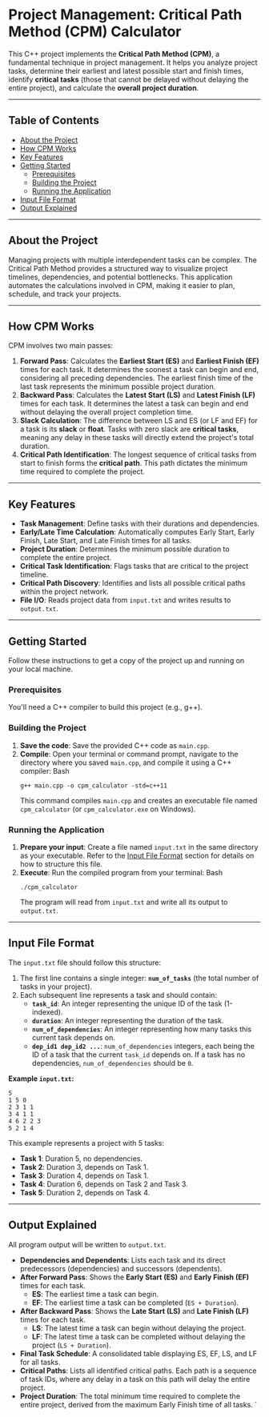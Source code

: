# Project Management: Critical Path Method (CPM) Calculator

This C++ project implements the **Critical Path Method (CPM)**, a fundamental technique in project management. It helps you analyze project tasks, determine their earliest and latest possible start and finish times, identify **critical tasks** (those that cannot be delayed without delaying the entire project), and calculate the **overall project duration**.

---

## Table of Contents

- [About the Project](#about-the-project)
- [How CPM Works](#how-cpm-works)
- [Key Features](#key-features)
- [Getting Started](#getting-started)
    - [Prerequisites](#prerequisites)
    - [Building the Project](#building-the-project)
    - [Running the Application](#running-the-application)
- [Input File Format](#input-file-format)
- [Output Explained](#output-explained)

---

## About the Project

Managing projects with multiple interdependent tasks can be complex. The Critical Path Method provides a structured way to visualize project timelines, dependencies, and potential bottlenecks. This application automates the calculations involved in CPM, making it easier to plan, schedule, and track your projects.

---

## How CPM Works

CPM involves two main passes:

1. **Forward Pass**: Calculates the **Earliest Start (ES)** and **Earliest Finish (EF)** times for each task. It determines the soonest a task can begin and end, considering all preceding dependencies. The earliest finish time of the last task represents the minimum possible project duration.
2. **Backward Pass**: Calculates the **Latest Start (LS)** and **Latest Finish (LF)** times for each task. It determines the latest a task can begin and end without delaying the overall project completion time.
3. **Slack Calculation**: The difference between LS and ES (or LF and EF) for a task is its **slack** or **float**. Tasks with zero slack are **critical tasks**, meaning any delay in these tasks will directly extend the project's total duration.
4. **Critical Path Identification**: The longest sequence of critical tasks from start to finish forms the **critical path**. This path dictates the minimum time required to complete the project.

---

## Key Features

- **Task Management**: Define tasks with their durations and dependencies.
- **Early/Late Time Calculation**: Automatically computes Early Start, Early Finish, Late Start, and Late Finish times for all tasks.
- **Project Duration**: Determines the minimum possible duration to complete the entire project.
- **Critical Task Identification**: Flags tasks that are critical to the project timeline.
- **Critical Path Discovery**: Identifies and lists all possible critical paths within the project network.
- **File I/O**: Reads project data from `input.txt` and writes results to `output.txt`.

---

## Getting Started

Follow these instructions to get a copy of the project up and running on your local machine.

### Prerequisites

You'll need a C++ compiler to build this project (e.g., g++).

### Building the Project

1. **Save the code**: Save the provided C++ code as `main.cpp`.
2. **Compile**: Open your terminal or command prompt, navigate to the directory where you saved `main.cpp`, and compile it using a C++ compiler:
    Bash
    ```
    g++ main.cpp -o cpm_calculator -std=c++11
    ```
    This command compiles `main.cpp` and creates an executable file named `cpm_calculator` (or `cpm_calculator.exe` on Windows).
    

### Running the Application

1. **Prepare your input**: Create a file named `input.txt` in the same directory as your executable. Refer to the [Input File Format](https://www.google.com/search?q=%23input-file-format) section for details on how to structure this file.
2. **Execute**: Run the compiled program from your terminal:
    Bash
    ```
    ./cpm_calculator
    ```
    The program will read from `input.txt` and write all its output to `output.txt`.

---

## Input File Format

The `input.txt` file should follow this structure:

1. The first line contains a single integer: **`num_of_tasks`** (the total number of tasks in your project).
2. Each subsequent line represents a task and should contain:
    - **`task_id`**: An integer representing the unique ID of the task (1-indexed).
    - **`duration`**: An integer representing the duration of the task.
    - **`num_of_dependencies`**: An integer representing how many tasks this current task depends on.
    - **`dep_id1 dep_id2 ...`**: `num_of_dependencies` integers, each being the ID of a task that the current `task_id` depends on. If a task has no dependencies, `num_of_dependencies` should be `0`.

**Example `input.txt`:**

```
5
1 5 0
2 3 1 1
3 4 1 1
4 6 2 2 3
5 2 1 4
```

This example represents a project with 5 tasks:

- **Task 1**: Duration 5, no dependencies.
- **Task 2**: Duration 3, depends on Task 1.
- **Task 3**: Duration 4, depends on Task 1.
- **Task 4**: Duration 6, depends on Task 2 and Task 3.
- **Task 5**: Duration 2, depends on Task 4.

---

## Output Explained

All program output will be written to `output.txt`.

- **Dependencies and Dependents**: Lists each task and its direct predecessors (dependencies) and successors (dependents).
- **After Forward Pass**: Shows the **Early Start (ES)** and **Early Finish (EF)** times for each task.
    - **ES**: The earliest time a task can begin.
    - **EF**: The earliest time a task can be completed (`ES + Duration`).
- **After Backward Pass**: Shows the **Late Start (LS)** and **Late Finish (LF)** times for each task.
    - **LS**: The latest time a task can begin without delaying the project.
    - **LF**: The latest time a task can be completed without delaying the project (`LS + Duration`).
- **Final Task Schedule**: A consolidated table displaying ES, EF, LS, and LF for all tasks.
- **Critical Paths**: Lists all identified critical paths. Each path is a sequence of task IDs, where any delay in a task on this path will delay the entire project.
- **Project Duration**: The total minimum time required to complete the entire project, derived from the maximum Early Finish time of all tasks.
`
